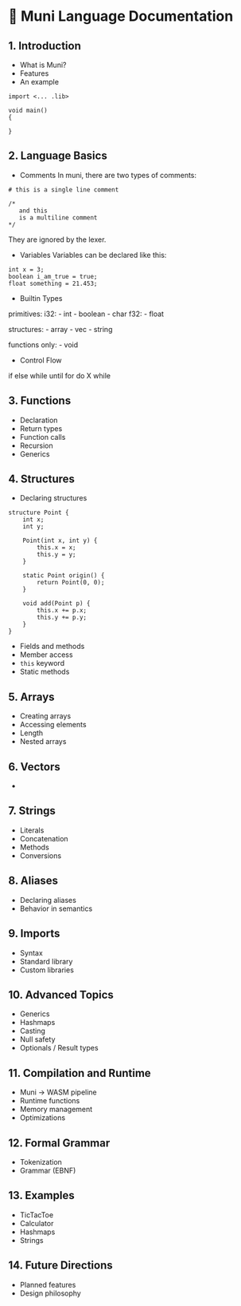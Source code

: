 # 📘 Muni Language Documentation

## 1. Introduction
- What is Muni?
- Features
- An example

```muni
import <... .lib>

void main()
{

}

```


## 2. Language Basics
- Comments
In muni, there are two types of comments:

```muni
# this is a single line comment

/* 
   and this
   is a multiline comment
*/
```

They are ignored by the lexer.


- Variables
Variables can be declared like this:

```muni
int x = 3;
boolean i_am_true = true;
float something = 21.453;
```

- Builtin Types

primitives:
    i32:
    - int
    - boolean
    - char
    f32:
    - float

structures:
    - array
    - vec
    - string

functions only:
    - void


- Control Flow

if else
while
until
for
do X while



## 3. Functions
- Declaration
- Return types
- Function calls
- Recursion
- Generics

## 4. Structures
- Declaring structures

```
structure Point {
    int x;
    int y;
    
    Point(int x, int y) {
        this.x = x;
        this.y = y;
    }

    static Point origin() {
        return Point(0, 0);
    }

    void add(Point p) {
        this.x += p.x;
        this.y += p.y;
    }
}
```
- Fields and methods
- Member access
- `this` keyword
- Static methods

## 5. Arrays
- Creating arrays
- Accessing elements
- Length
- Nested arrays

## 6. Vectors
- 

## 7. Strings
- Literals
- Concatenation
- Methods
- Conversions

## 8. Aliases
- Declaring aliases
- Behavior in semantics

## 9. Imports
- Syntax
- Standard library
- Custom libraries

## 10. Advanced Topics
- Generics
- Hashmaps
- Casting
- Null safety
- Optionals / Result types

## 11. Compilation and Runtime
- Muni → WASM pipeline
- Runtime functions
- Memory management
- Optimizations

## 12. Formal Grammar
- Tokenization
- Grammar (EBNF)

## 13. Examples
- TicTacToe
- Calculator
- Hashmaps
- Strings

## 14. Future Directions
- Planned features
- Design philosophy
